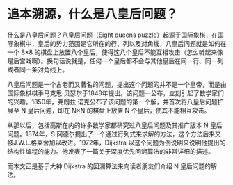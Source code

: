 # 追本溯源，什么是八皇后问题？

什么是八皇后问题？八皇后问题（Eight queens puzzle）起源于国际象棋，在国际象棋中，皇后的势力范围是它所在的行、列以及对角线，八皇后问题就是如何在一个 8×8 的棋盘上放置八个皇后，使得这八个皇后不能互相攻击（怎么听起来像是后宫戏啊）。换句话说就是，任何一个皇后都不会与其他皇后在同一行、同一列或者同一条对角线上。

八皇后问题是一个古老而又著名的问题，提出这个问题的并不是一个皇帝，而是由国际象棋棋手马克思·贝瑟尔于1848年提出。该问题一公布，立刻引起了数学家们的兴趣。1850年，弗朗兹·诺克公布了该问题的第一个解，并首次将八皇后问题扩展至 N 皇后问题，即在 N×N 的棋盘上放置 N 个皇后，使其不能相互攻击。

从那以后，包括高斯在内的许多数学家都研究过八皇后问题及其推广版本 N 皇后问题。1874年，S.冈德尔提出了一个通过行列式来求解的方法，这个方法后来又被J.W.L.格莱舍加以改进。1972年，Dijkstra 以这个问题为例说明来说明他提出的结构性编程的能力。他发表了一篇关于深度优先回溯算法的非常详细的描述。



而本文正是基于大神 Dijkstra 的回溯算法来向读者朋友们介绍 N 皇后问题的解法。